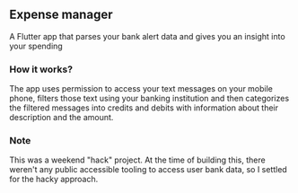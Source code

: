 ## Expense manager

A Flutter app that parses your bank alert data and gives you an insight into your spending

### How it works?

The app uses permission to access your text messages on your mobile phone, filters those text using your banking institution and then categorizes the filtered messages into credits and debits with information about their description and the amount.

### Note
This was a weekend "hack" project. At the time of building this, there weren't any public accessible tooling to access user bank data, so I settled for the hacky approach. 

